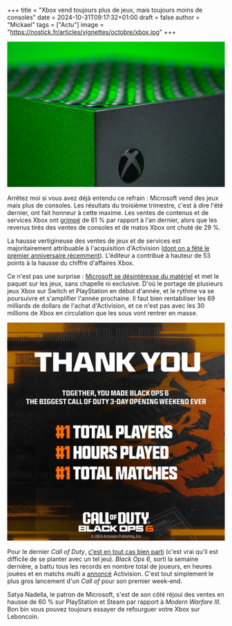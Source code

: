 +++
title = "Xbox vend toujours plus de jeux, mais toujours moins de consoles"
date = 2024-10-31T09:17:32+01:00
draft = false
author = "Mickael"
tags = ["Actu"]
image = "https://nostick.fr/articles/vignettes/octobre/xbox.jpg"
+++

![Xbox Series X](xbox.jpg "© Billy Freeman (Unsplash)")

Arrêtez moi si vous avez déjà entendu ce refrain : Microsoft vend des jeux mais plus de consoles. Les résultats du troisième trimestre, c'est à dire l'été dernier, ont fait honneur à cette maxime. Les ventes de contenus et de services Xbox ont [grimpé](https://www.microsoft.com/en-us/Investor/earnings/FY-2025-Q1/press-release-webcast) de 61 % par rapport à l'an dernier, alors que les revenus tirés des ventes de consoles et de matos Xbox ont chuté de 29 %.

La hausse vertigineuse des ventes de jeux et de services est majoritairement attribuable à l'acquisition d'Activision ([dont on a fêté le premier anniversaire récemment](https://nostick.fr/articles/2024/octobre/1910-backlog-life-is-strange-atari-xbox--activision-ps5-pro/#le-gros-anniversaire-de-la-semaine--il-y-a-un-an-microsoft-achetait-activision-et-maintenant-)). L'éditeur a contribué à hauteur de 53 points à la hausse du chiffre d'affaires Xbox.

Ce n'est pas une surprise : [Microsoft se désintéresse du matériel](https://nostick.fr/articles/2024/juillet/2207-xbox-europe-aumone-pub/) et met le paquet sur les jeux, sans chapelle ni exclusive. D'où le portage de plusieurs jeux Xbox sur Switch et PlayStation en début d'année, et le rythme va se poursuivre et s'amplifier l'année prochaine. Il faut bien rentabiliser les 69 milliards de dollars de l'achat d'Activision, et ce n'est pas avec les 30 millions de Xbox en circulation que les sous vont rentrer en masse.

![Black Ops 6](call-of-duty.jpg "© Activision")

Pour le dernier *Call of Duty*, [c'est en tout cas bien parti](https://nostick.fr/articles/2024/octobre/2910-call-of-duty-black-ops-6-microsoft-reussi/) (c'est vrai qu'il est difficile de se planter avec un tel jeu). *Black Ops 6*, sorti la semaine dernière, a battu tous les records en nombre total de joueurs, en heures jouées et en matchs multi a [annoncé](https://x.com/CallofDuty/status/1851753565900927282) Activision. C'est tout simplement le plus gros lancement d'un *Call of* pour son premier week-end.

Satya Nadella, le patron de Microsoft, s'est de son côté réjoui des ventes en hausse de 60 % sur PlayStation et Steam par rapport à *Modern Warfare III*. Bon bin vous pouvez toujours essayer de refourguer votre Xbox sur Leboncoin.
